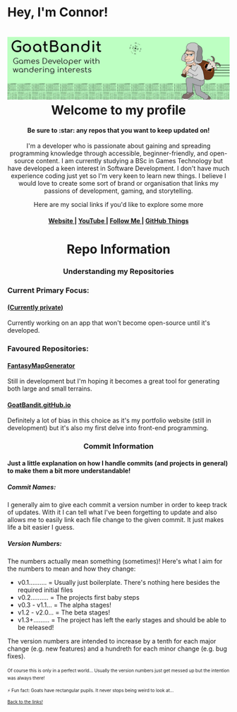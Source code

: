 # Hey, I'm Connor!

<h1 align="center">
    <a name="logo">
        <img src = "https://github.com/GoatBandit/GoatBandit/blob/main/Banner.jpg">
    </a>
    <br>
    Welcome to my profile
</h1>
<h4 align="center">Be sure to :star: any repos that you want to keep updated on!</h4>

<p align="center">I'm a developer who is passionate about gaining and spreading programming knowledge through accessible, beginner-friendly, and open-source content. I am currently
studying a BSc in Games Technology but have developed a keen interest in Software Development. I don't have much experience coding just yet so I'm very keen to learn new things. I believe I would love to create some sort of brand or organisation that links my passions of development, gaming, and storytelling.</p>
<p align="center">Here are my social links if you'd like to explore some more</p>
<div align="center"><a name="linkTree"></a>
    <h4>
        <a href ="goatbandit.github.io">
            Website
        </a>
        <span> | </span>
        <a href="https://www.youtube.com/channel/UCEcNhAMBgekiRioySFLnINA">
            YouTube
        </a>
        <span> | </span>
        <a href="https://linktr.ee/GoatBandit">
            Follow Me
        </a>
        <span> | </span>
        <!-- <a href="">
            Portfolio
        </a>
        <span> | </span> -->
        <a href="https://github.com/GoatBandit#repoInfo">
            GitHub Things
        </a>
    </h4>
</div>

<div>
    <h1 align="center"><a name="repoInfo">Repo Information</a></h1>
    <h3 align="center">Understanding my Repositories</h3>
</div>

<div>
    <h3>Current Primary Focus:</h3>
    <h4><a href="">(Currently private)</a></h4>
    <p>Currently working on an app that won't become open-source until it's developed.</p>
    <!-- -->
    <h3>Favoured Repositories:</h3>
    <h4><a href="https://github.com/GoatBandit/FantasyMapGenerator">FantasyMapGenerator</a></h4>
    <p>Still in development but I'm hoping it becomes a great tool for generating both large and small terrains.</p>
    <h4><a href="https://github.com/GoatBandit/GoatBandit.github.io">GoatBandit.gitHub.io</a></h4>
    <p>Definitely a lot of bias in this choice as it's my portfolio website (still in development) but it's also my first delve into front-end programming.</p>
</div>

<div>
    <h3 align="center">Commit Information</h3>
    <h4>Just a little explanation on how I handle commits (and projects in general) to make them a bit more understandable!</h4>
    <!-- -->
    <h5>Commit Names:</h5>
    <p>I generally aim to give each commit a version number in order to keep track of updates. With it I can tell what I've been forgetting to update and also allows me to easily link each file change to the given commit. It just makes life a bit easier I guess.</p>
    <!-- -->
    <h5>Version Numbers:</h5>
    <p>The numbers actually mean something (sometimes)! Here's what I aim for the numbers to mean and how they change:</p>
    <ul>
    <li>v0.1.......... = Usually just boilerplate. There's nothing here besides the required initial files</li>
    <li>v0.2.......... = The projects first baby steps</li>
    <li>v0.3 - v1.1... = The alpha stages!</li>
    <li>v1.2 - v2.0... = The beta stages!</li>
    <li>v1.3+......... = The project has left the early stages and should be able to be released!</li>
    </ul>
    <p>The version numbers are intended to increase by a tenth for each major change (e.g. new features) and a hundreth for each minor change (e.g. bug fixes).</p>
    <p><font size="1">Of course this is only in a perfect world... Usually the version numbers just get messed up but the intention was always there!</p>
</div>

⚡ Fun fact: Goats have rectangular pupils. It never stops being weird to look at...

<a href="https://github.com/GoatBandit#linkTree">Back to the links!</a>

<!--

Here are some ideas to get you started:

- 🔭 I’m currently working on ...
- 🌱 I’m currently learning ...
- 👯 I’m looking to collaborate on ...
- 🤔 I’m looking for help with ...
- 💬 Ask me about ...
- 📫 How to reach me: ...
- 😄 Pronouns: ...
- ⚡ Fun fact: ...
-->
